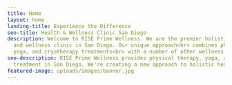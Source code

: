 ```yaml
---
title: Home
layout: home
landing-title: Experience the Difference
seo-title: Health & Wellness Clinic San Diego
description: Welcome to RISE Prime Wellness. We are the premier holistic<br> health
  and wellness clinic in San Diego. Our unique approach<br> combines physical therapy,
  yoga, and cryotherapy treatments<br> with a number of other wellness services.
seo-description: RISE Prime Wellness provides physical therapy, yoga, and cryotherapy
  treatment in San Diego. We're creating a new approach to holistic health and wellness.
featured-image: uploads/images/banner.jpg
---
```


<!-- Mindbody Section
<section id="mindbody">
	<div class="inner">
		<header class="major">
			<h2>MINDBODY Integration Here</h2>
		</header>
		<p>This is where we can include some information about booking an appointment, paying online, etc..</p>
		<ul class="actions">
			<li><a href="products/sample-product" class="button next">Get Started</a></li>
		</ul>
	</div>
</section>
-->
